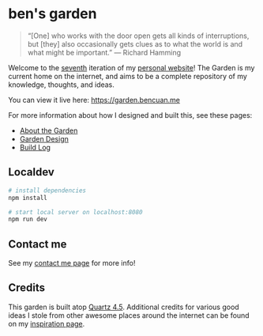 # ben's garden

> “[One] who works with the door open gets all kinds of interruptions, but [they] also occasionally gets clues as to what the world is and what might be important.” — Richard Hamming

Welcome to the [seventh](https://garden.bencuan.me/meta/history) iteration of my [personal website](https://bencuan.me)! The Garden is my current home on the internet, and aims to be a complete repository of my knowledge, thoughts, and ideas. 

You can view it live here: https://garden.bencuan.me

For more information about how I designed and built this, see these pages:
- [About the Garden](https://garden.bencuan.me/meta/index)
- [Garden Design](https://garden.bencuan.me/meta/garden-design)
- [Build Log](https://garden.bencuan.me/meta/build-log)

## Localdev

```bash
# install dependencies
npm install

# start local server on localhost:8080
npm run dev
```

## Contact me

See my [contact me page](https://garden.bencuan.me/contact-me) for more info!

## Credits

This garden is built atop [Quartz 4.5](https://quartz.jzhao.xyz/). Additional credits for various good ideas I stole from other awesome places around the internet can be found on my [inspiration page](https://garden.bencuan.me/meta/inspiration).
